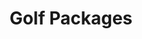 ---
templateKey: packageListings
title: "Golf Packages"
description: "Lorem ipsum dolor sit amet, consectetur adipiscing elit. Etiam nec tellus eu lorem sodales placerat. Sed non est libero. Aliquam scelerisque dignissim turpis, sed facilisis eros bibendum aliquam. Nulla sagittis tempor turpis, consectetur efficitur est dignissim sit amet. "
location: "Location"
hotelType: "Hotel Type"
duration: 'Duration'
package: 'Packages'
---